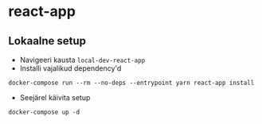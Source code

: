 # react-app

## Lokaalne setup

- Navigeeri kausta `local-dev-react-app`
- Installi vajalikud dependency'd
```
docker-compose run --rm --no-deps --entrypoint yarn react-app install
```
- Seejärel käivita setup
```
docker-compose up -d
```
